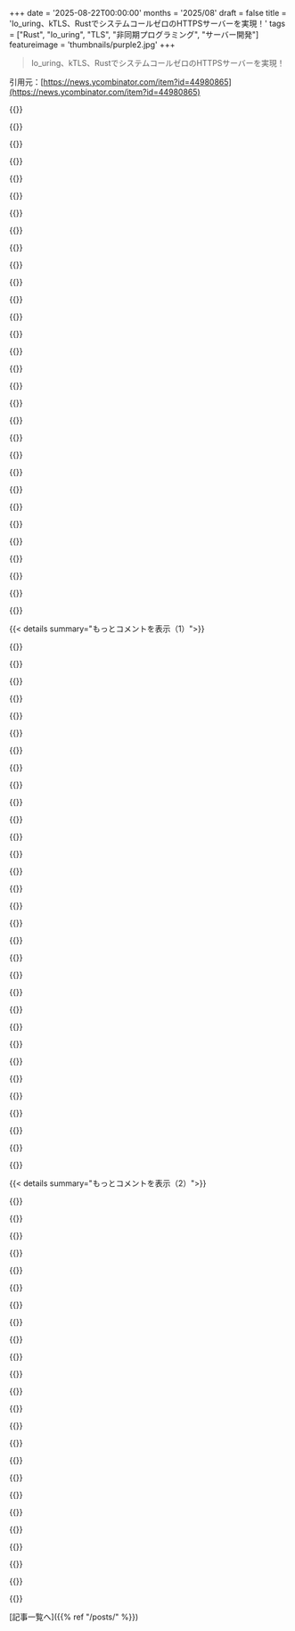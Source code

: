 +++
date = '2025-08-22T00:00:00'
months = '2025/08'
draft = false
title = 'Io_uring、kTLS、RustでシステムコールゼロのHTTPSサーバーを実現！'
tags = ["Rust", "Io_uring", "TLS", "非同期プログラミング", "サーバー開発"]
featureimage = 'thumbnails/purple2.jpg'
+++

> Io_uring、kTLS、RustでシステムコールゼロのHTTPSサーバーを実現！

引用元：[https://news.ycombinator.com/item?id=44980865](https://news.ycombinator.com/item?id=44980865)




{{<matomeQuote body="Rustで`io_uring`を使って安全な非同期ライブラリを作るのはかなり難しいみたいだね。特に、バイトのメモリ位置が解放されたり上書きされたりしない保証が問題で、`io-uring` crateもあまり助けにならない。コンパイル時も実行時もチェックがないみたい。TokioチームのAliceも言ってたけど、今のパフォーマンスで十分だから、この問題に取り組む関心は薄れてるってさ。詳しくはこの記事も見てね: https://boats.gitlab.io/blog/post/io-uring/" userName="Seattle3503" createdAt="2025/08/22 05:44:49" color="#ff33a1">}}




{{<matomeQuote body="Rustのasyncは、epollが主流だった時代に開発されたから、IOCPみたいなCompletion-based IOにうまく対応できてないのが根本的な問題だと思う。同期システムコールと違って、Futureがユーザーコードでポーリングされるモデルだと、Completion-based IOで所有権/借用モデルをちゃんと機能させるのは難しいんだ。グリーン・スレッドなら解決できたのに、Rust開発者は未証明のポーリングスタックレスモデルに賭けちゃった。その賭けが成功するか、今まさに試されてる途中って感じだね。" userName="newpavlov" createdAt="2025/08/22 10:32:32" color="#785bff">}}




{{<matomeQuote body="「状態機械をユーザーコードでポーリングしてもダメ」ってのは違うよ。RustのFutureはポーリングも完了もできるんだ。本当の問題は、Futureがエクゼキュータ間で移植しにくいことと、`io_uring`みたいにエクゼキュータと密接に結びつくことだよ。それに、async traitとかの機能が不安定だから、エクゼキュータに依存しない非同期コードを書くのが難しいんだ。Dockerコンテナで`io_uring`が無効になってるのも開発が停滞する理由だね。2016年の設計目標については、Aaron Turonのこの記事を見てみて: https://aturon.github.io/tech/2016/09/07/futures-design/" userName="duped" createdAt="2025/08/22 13:41:17" color="#ff5733">}}




{{<matomeQuote body="いや、`io_uring`の文脈での根本的な問題は、Futureがユーザーコードで管理されて、いつでもドロップされうる「キャンセル安全性」だよ。Futureがドロップされたのに、カーネルがそのバッファに書き込んだら大問題だろ？同期コンテキストじゃありえないことが、asyncでは起こりうる。だから`io_uring`を使うエクゼキュータでは、ポーリングモードとかリング所有バッファみたいな「ハック」が必要になるんだ。`async Drop`みたいな追加のハックで解決しようとしても、言語の一貫性をさらに損なうだけだと思うよ。" userName="newpavlov" createdAt="2025/08/22 13:57:38" color="#ff33a1">}}




{{<matomeQuote body="Rustの借用チェッカーがうまくサポートできない所有権モデルがあると思うんだ。僕はそれを「ホットポテト所有権」って呼んでるんだけど、バッファを誰かに一時的に渡して、最終的に返してもらうっていう考え方なんだ。これは非語彙的借用の問題に似てて、安全なRustで実装しようとすると、「バッファを返す」処理がめちゃくちゃ書くのが難しいってすぐ分かったよ。" userName="jcranmer" createdAt="2025/08/22 06:06:53" color="#ff5733">}}




{{<matomeQuote body="それはスタックフルコルーチンだろうが関係なく存在する問題だよ。スタックだってユーザーコードでいつでも解放されうるし、パニックしたらバッファはアンワインド時にドロップされることもあるんだ。`async Drop`はハックじゃなくて、この文脈でむしろ有用なものだと思うよ。それに簡単な解決策もあるんだ。Futureが提供するポインタを使わなければいいんだ！" userName="duped" createdAt="2025/08/22 14:02:03" color="">}}




{{<matomeQuote body="「Rust開発者がIOCPを知らなかった」っていうのは歴史の誤った語り方だよ。Rust開発者は決して特定のasyncモデルに熱心だったわけじゃない。Rustの精神に合うモデルを探していて、Completion-basedモデルではゼロコストの合成ができなかったんだ。Aaron Turonの2016年の記事（https://aturon.github.io/tech/2016/09/07/futures-design/）を見れば、彼らがどうして現在の「需要駆動型」のFutureにたどり着いたか分かるはずだよ。彼らはじっくり考えて、Rustの目標に最適な解決策を見つけたんだ。2016年に`io_uring`があったとしても、基本的な判断は変わらなかっただろうね。" userName="kibwen" createdAt="2025/08/22 12:13:36" color="#ff5733">}}




{{<matomeQuote body="この議論、本当に理解できないんだよね。バッファの所有権をI/Oサブシステムに渡して、システムがその所有権をasyncランタイムに転送するんだ。それで、完了がカーネルから届いたら、Futureがそのバッファを返してくれるっていうモデルなら、問題ないんじゃないの？僕は何を見落としてるんだろう？" userName="vlovich123" createdAt="2025/08/22 15:15:54" color="">}}




{{<matomeQuote body="いや、スタックフルコルーチンならそんな問題は起きないよ。ユーザーは（安全なコードで）スタックを勝手にドロップできないし、キャンセルは完全に協調的だからね。完了イベントを待ってる間にパニックなんて基本的にできないんだ。`async Drop`なんて、Rust asyncモデルが導入したたくさんの穴を塞ぐためだけの「ハックの山」だよ。ちゃんと設計されたシステムなら、クラシックな`Drop`でうまくいくはずだろ。「Futureが提供するポインタを使うな！」なんて、`let mut buf = [0u8; 16]; socket.read_all(&mut buf).await?;`みたいな普通のコード使うなって言ってるのと同じだろ？そんなバカげたこと言うなら、もう話すことないわ。" userName="newpavlov" createdAt="2025/08/22 14:15:40" color="#ff5733">}}




{{<matomeQuote body="Rustの`io_uring`抽象化は排他的に所有されるオブジェクトで実現できるんだ。ヒープ確保されたバッファをバッファプールに渡し、操作完了後に返してもらう形だね。`&mut`参照は排他的でコピー不可だから、そのスコープ内ならホットポテト方式も使えるよ。<br>でもRustの問題は、スレッドがいつでもアンワインド/終了してスタック上のバッファを無効にしちゃうことだ。`io_uring`はスレッドの寿命より長くバッファを使うことがあるからね。借用チェッカーはコードの動作しかチェックせず、実行時の挙動は変えられない。だから`io_uring`抽象化がスタック上のバッファを受け取らないようにはできるけど、スレッドのアンワインドを防いでスタックバッファを安全にする力はないんだ。" userName="pornel" createdAt="2025/08/22 09:17:02" color="#785bff">}}




{{<matomeQuote body="「検査した既存のすべてのFutures実装で見つかった」ってのは、他の言語からの間接的な影響について僕が言いたかったことそのままだね。当時のPollingがWindows以外の世界で最も重要なモデルだったのは明らかで、それに互換性を持たせる設計がすごく考慮されたんだ。Rustの`async`モデルは、その最も基本的なインターフェースでPollingの用語を文字通り使ってる！<br>「このアプローチは、Futureの合成のほぼすべてのポイントで割り当てを強制する」というのは、Futuresで非同期実行をモデル化する狭い世界でしか当てはまらないよ。Goでは「Futureの合成」に相当するもの（つまり、すべての関数呼び出し）ごとにヒープ割り当てが行われてるかい？いや、やってないよね。Stackfullモデルでは、タスクのためにスタック全体を割り当てて、Future合成の変なごまかしなしに、関数呼び出しを普通の関数呼び出しとしてモデル化するんだ。<br>うん、Stacklessモデルはメモリ効率が良くて、`join!`でのFutureスタック共有のような便利なトリックも使える。でも、Stackfullモデルは95%以上のユースケースで完全に効率的で、Borrow/Ownershipモデルとより相性が良いし、`.await`のノイズも発生しないし、ひどいエコシステム分裂（異なるExecutor間の分裂を含む）にも繋がらないし、`Pin`のような言語破壊的なハック（`noalias`例外を見てよ）も必要ない。そして、特定のコンパイラ改善（関数の最大スタック使用量境界の追跡や、2つの独立したスタックを持つ別の`async` ABIの導入）で、モデル間のメモリ効率の差を埋めることができると僕は信じてる。<br>「2016年に利用可能な`io_uring`が存在しても、根本的な計算は変わらなかっただろう」ってのは違うと思うな。僕の記憶が正しければ、`io_uring`の最初の実用的なバージョンは、Rustの`async`が安定化の途中にリリースされたんだ。もし`async`システムが今設計されていたら、全く異なるモデルになっていたと僕は本当に確信してるよ。Completion-basedモデルの重要性は、Saneな非同期ファイルIOだけでなく、SpectreやMeltdownのせいで、それ以来増すばかりだからね。" userName="newpavlov" createdAt="2025/08/22 12:34:32" color="#ff5c5c">}}




{{<matomeQuote body="「Stackfullモデルは」ってさ、利点があること自体は何も変えないよ。問題は、欠点があったから、いくら努力してもこのアプローチは採用されなかったってことだ。言語設計にはトレードオフが存在するし、アプローチはそれに応じて判断されたんだ。Goでうまくいくことが、ターゲットとするドメインが異なるRustでうまくいくとは限らないんだ。<br>「もし`async`システムが今設計されていたら、全く異なるモデルになっていたと僕は本当に確信してる」って言うけど、元の問題を解決しない限り、結果は同じだったはずだよ。当時のRust開発者たちは`io_uring`を十分に認識していたからね。" userName="kibwen" createdAt="2025/08/22 13:37:55" color="#ff5733">}}




{{<matomeQuote body="元の問題って具体的に何だったんだ？僕の記憶だと、C/C++の後継としてサイズの問題を気にしてたとか、組み込みシステムでの採用を失いたくなかったとか、そういうところに落ち着いたんだと思ってたんだけど。" userName="no_wizard" createdAt="2025/08/22 15:42:01" color="">}}




{{<matomeQuote body="僕が何か誤解してるのかな？なんで`Fn(_: T) -＞ T`じゃダメなんだ？" userName="stouset" createdAt="2025/08/22 06:11:36" color="">}}




{{<matomeQuote body="僕の宇宙では、`let`なんて存在しないだろうな…。変数を宣言する方法は3つだけなんだ。<br>1. `global my_global_var: GlobalType = …`<br>2. `heap my_heap_var: HeapType = …`<br>3. `stack my_stack_var: StackType = …`<br>グローバル型は相互排他を保証するためにグローバルトレイトを実装する必要がある（手を振る）。だから、割り当て場所を型自体に持たせることで、もう`boxing`の面倒な体操をする必要がなくなるんだ。" userName="alfiedotwtf" createdAt="2025/08/22 12:22:18" color="">}}




{{<matomeQuote body="「`let mut buf = [0u8; 16]; socket.read_all(&mut buf).await?;`は使うな」っていう意見が的外れだって言うのは、僕には的外れに思えないな。君がこれらの詳細を既に知ってるのは分かってるけど、あえて説明するね。もしCで`select/poll/epoll`を使ってソケットの非ブロック読み込みをするなら、どんな古いスタックバッファでもバイトを受け取るのに使えるよ。だってそれらは、ポインターに「今すぐか、さもなければ」書き込むレディネスAPIだからね。でも`IOCP/io_uring`を使うなら、IOループ全体より長生きしないスタックバッファを使わないように注意しなきゃいけないんだ。だってそれらは、ポインターに「後で」書き込む完了APIだからね。これは単に借用チェッカーがコードを分析するのに十分スマートかどうかの問題じゃないんだ。これらは、これら2つの異なる設定で正しいコードがする必要があることの、真の違いなんだ。だから、もし`async Rust`が`IOCP/io_uring`の読み込みにヒープ確保された（または他の方法で長寿命な）バッファを使うことを強制するなら、それは`async`モデルの失敗なの？それともシステムプログラミングの性質なの？" userName="oconnor663" createdAt="2025/08/22 15:14:40" color="#785bff">}}




{{<matomeQuote body="`async`システムの目標は、ユーザーが同期的に見えるコードを、すべての関連する利点と共に非同期で実行できるようにすることだよ。ユーザーにこんなことを「強制」するのは、この目標達成の明確な失敗を示している。さらに、ミュータブルな借用を渡す代わりに、このように所有権を渡すのは、ゼロコスト原則に反すると言えるだろうね。" userName="newpavlov" createdAt="2025/08/22 15:22:08" color="#ff5c5c">}}




{{<matomeQuote body="これは100%、`async`モデルの失敗だよ。ものすごく寛大に言っても、完了ベースAPIとは相性の悪い、リーキーなモデルと呼べるだろうね。" userName="newpavlov" createdAt="2025/08/22 15:38:47" color="#ff5c5c">}}




{{<matomeQuote body="スタックバッファで受け取ることがリーキーモデルであり、君はこのモデルを維持しろって主張してるんだね。それがリーキーなのは、メモリコピーがとてつもなくコストがかかるからだよ。でもそれが90年代のBSDソケットAPIの動作で、メモリコピーをするなら`async`でもできることさ。`io_uring`はパフォーマンスのための現代的なAPIで、だからRustライブラリは内部でのメモリコピーを避けようとするんだ。`io_uring`でスタックバッファへのコピーをサポートするのは、同期コードでも非常に難しいよ。これは`async`の失敗じゃなくて、全く異なるプログラミングパラダイムなんだ。<br>他の人が言ってたように、本当に欲しいのは`io_uring`にページ自体を割り当ててもらうことなんだ。そうすれば、読み込みのために、ハードウェアによって直接書き込まれ、カーネルや他のソフトウェア層によるコピーなしでユーザー空間プロセスにマップされる、カーネルによって割り当てられたページが提供されるんだから。" userName="vlovich123" createdAt="2025/08/22 18:26:35" color="#ff33a1">}}




{{<matomeQuote body="RustはC++と競合するシステム言語なのに、AsyncやGreen threadsが合わないって意見があるのは分かる。Green threadsを使うならGCも付けて、Goみたいに完全なランタイムを用意すれば？って感じだよね。" userName="const_cast" createdAt="2025/08/22 16:00:10" color="">}}




{{<matomeQuote body="ゼロコピーの議論には納得いかないな。バッファを渡して受け取るだけで、コピーは発生しないはずだよ。Asyncが同期コードに見えるべきって考えもよく分からないし、同期はもう古いパラダイムでしょ。カーネルが直接データ書き込んでくれるのか、TLB更新のコストはどうかとか、いろいろ疑問だよ。" userName="vlovich123" createdAt="2025/08/22 15:33:34" color="#ff5c5c">}}




{{<matomeQuote body="TokioチームのAliceがio_uringの困難さに興味が薄いって言ったらしいけど、ファイルIOには関心あると思うよ。ファイルIOは`spawn_blocking`で実装済みだし、io_uringへの移行はそんなに難しくないはず。でも、`tokio::net`の既存APIはbufferベースのio_uring APIはサポートしないだろうね。" userName="aliceryhl" createdAt="2025/08/22 12:40:05" color="#45d325">}}




{{<matomeQuote body="io_uringはニッチじゃないアプリケーションで90％くらい役立つと思う。本来は、色々問題があった非同期ファイルIOを解決するためだったんだ。VFSキャッシュで大量ファイルの`stat`が50倍速くなったこともあるよ。ネットワークは`sendmmsg`/`recvmmsg`とsegmentation offloadで十分速くなる。" userName="johncolanduoni" createdAt="2025/08/22 12:53:37" color="#45d325">}}




{{<matomeQuote body="それって、`Fn(_: &mut T)` と何が違うの？" userName="IshKebab" createdAt="2025/08/22 09:49:57" color="">}}




{{<matomeQuote body="Rustってそういうものじゃない？`let`は常にスタックに確保されるし、ヒープに確保したければ`Box`が必要だよね。`let foo = Box::new(MyFoo::default ())`って書いたら、`Box`はスタックに作られて、`MyFoo`はヒープに作られる。`MyFooStack`と`MyFooHeap`を分けて定義する意味があるのかな？" userName="IX-103" createdAt="2025/08/22 13:51:12" color="">}}




{{<matomeQuote body="io_uringの安全なインターフェースを構築するなら、リングがバッファを所有する形にするべきだと思う。バッファが必要な時はリングに要求して、書き込みを始める時にリングにバッファを返せばいいんじゃないかな。" userName="JoshTriplett" createdAt="2025/08/22 05:48:11" color="#ff5733">}}




{{<matomeQuote body="TCPストリームのシステムコールオーバーヘッドは大きな問題じゃないし、`sendfile()`も使えるね。UDPは別物で、10Gbpsを超えると超複雑になる。QUICも帯域が太いとスケールに苦戦するよ。`sendmmsg`/`recvmmsg` + UDP GRO/GSOで30Gbpsくらいはいけるけど、それ以上は本当に大変。AF_XDPを使ってカーネルのネットワーキングスタックをバイパスし、20GbpsのUDP VPNを実装したことがあるよ。<br>参照: https://arxiv.org/abs/2310.09423, https://microsoft.github.io/msquic/, https://github.com/apoxy-dev/icx/blob/main/tunnel/tunnel.go<br>もし面白いネットワークプロジェクトがあれば、お気軽にご連絡ください！" userName="dpeckett" createdAt="2025/08/22 14:31:32" color="#ff33a1">}}




{{<matomeQuote body="すでに存在するバッファにミュータブルな参照を渡すのと比べて、所有バッファを管理するには避けられないオーバーヘッドがあるよ。もし`io::Read`のAPIが`fn read(&mut self, buf: Vec＜u8＞) -＞ io::Result＜Vec＜u8＞＞`みたいだったらって想像してみて。Rust asyncの目標は同期プログラミングとのパリティだと何度も宣言されてるよ。同期的な抽象化は実用的だし、漏れが少ないほど良いんだ。<br>参照: https://github.com/rust-lang/rust-project-goals/issues/105" userName="newpavlov" createdAt="2025/08/22 15:49:10" color="#ff33a1">}}




{{<matomeQuote body="Rustのasyncにはすごく不満だよ。素晴らしい言語なのにasyncは品質を下げてる。自分で作ってみたけど、言語やコンパイラを変えられないから限界があるんだ。今後は `std` のカスタム・グリーンスレッドフォークを考えてるよ。プロプライエタリだからオープンソースにはできないけどね" userName="newpavlov" createdAt="2025/08/22 14:28:18" color="#38d3d3">}}




{{<matomeQuote body="この記事はすごく良いね、素晴らしい仕事だ。パフォーマンステストが楽しみだよ。<br>記事を読んで、昔CGI-binでデータベース／バックエンドをセットアップしようとしてた頃の知識と繋がったよ。当時はリクエストごとに新しいプロセスが立ち上がってたんだね。`sendfile`もコンカレンシーにすごく役立ったのを覚えてるよ。<br>Netflixの40ms短縮やGTA 5のロード時間70％削減の事例を見ると、まだ改善できることがたくさんあると感じるね。<br>https://en.wikipedia.org/wiki/Common_Gateway_Interface<br>https://netflixtechblog.com/life-of-a-netflix-partner-engine...<br>https://nee.lv/2021/02/28/How-I-cut-GTA-Online-loading-times..." userName="bmcahren" createdAt="2025/08/22 05:35:37" color="#ff33a1">}}




{{< details summary="もっとコメントを表示（1）">}}

{{<matomeQuote body="CGIだけじゃなく、CERNやApacheの時代はHTTPセッションごとにサーバー全体をフォークしてたんだって！Apacheはだんだん良くなったけど、APIのせいで移行が大変で、記事にあるようなイベント駆動I/Oを最初から使ってるnginxみたいなウェブサーバーが人気になったんだよ" userName="kev009" createdAt="2025/08/22 05:56:41" color="#ff5733">}}




{{<matomeQuote body="HTTPセッションごとにサーバーをフォークするやり方も、アプリケーションワーカーにとっては問題ないよ。`*nix` システムでは `fork()` はすごく速いし、カーネルはCOWを使ってメモリを効率的に扱うからね。`nginx`みたいなモデルは生ファイルの提供には良いけど、ビジネスロジックが重い場合は`fork`も有効な手法なんだ" userName="avar" createdAt="2025/08/22 08:17:08" color="#785bff">}}




{{<matomeQuote body="`exec`を呼ばない`fork`はまだひどいアイデアだよ（シェルみたいな例外はあるけど）。`fork`はすごく危険な操作で、コードもライブラリも慎重じゃないとロックやファイルを子プロセスと簡単に共有しちゃう。例えば`malloc`のデッドロックも起きやすいし、パフォーマンスも使い方次第なんだ" userName="tsimionescu" createdAt="2025/08/22 09:07:54" color="#ff5c5c">}}




{{<matomeQuote body="`fork()`はそこまで悪くないと思うよ。GoやJavaみたいにスレッドフレンドリーな言語だとリスキーだけど、PythonやRubyみたいにスレッドアンフレンドリーな言語だとリスクは低いんだ。リスクがゼロになるわけじゃないけどね。ロックやファイルディスクリプタ、`CoW/GC`のことは考慮が必要だけど、`Java`よりは扱いやすい。`Rust/C/C++`は微妙で、コードベース次第で`fork`の実現可能性が変わるから、難しい判断と知識が必要になるよ" userName="zbentley" createdAt="2025/08/23 15:02:51" color="#ff5c5c">}}




{{<matomeQuote body="サーバーの前に`nginx`みたいなものがあれば大丈夫だよ。じゃないと、33.6kモデムからでも`slowloris`攻撃でサイトが落ちる可能性があるからね" userName="josephg" createdAt="2025/08/22 09:08:20" color="">}}




{{<matomeQuote body="`Unix API`は昔、`fork()`がすごく安価だと考えてたから、スレッドは二級市民扱いだったんだ。`PDP-11`時代はそれで良かったけど、アドレス空間が大きくなるにつれてページテーブルのコピーがめっちゃ高くなって、みんなマルチスレッドに移行したんだ。<br>`VMS`（と`Windows NT`）は最初からプロセスをリソースコンテナ、スレッドを実行単位、`IO`を`async`にしてたのは正解だったけど、プロプライエタリなのがね" userName="tliltocatl" createdAt="2025/08/22 14:20:07" color="#45d325">}}




{{<matomeQuote body="何万ものプロセスや1:1スレッドの起床を扱うのは、スケジューラのベンチマークとしてかなり大胆だね。過去を振り返ると公平性の問題もあるし。多数のノードで高速`I/O`完了イベントを処理するには、レイテンシの粒度が合ってなくて、根本的に考え直さないとダメだよ。<br>イベント駆動`I/O`は`I/D`キャッシュにうまく機能するし、記事みたいにアフィニティや割り当てをちゃんとやれば、カーネル内で`RSS/consistent hashing`みたいな自然なアライメントもできるんだ" userName="kev009" createdAt="2025/08/23 07:02:25" color="#38d3d3">}}




{{<matomeQuote body="Apache HTTPD 1.3以降、リクエストごとにforkするんじゃなくて、事前にfork済みのワーカプロセスプールを使ってるんだ。各プロセスは一つの接続を順次処理して、負荷に応じて増減できる。Apache httpd 2.xの”prefork” mpmでも同じモデルが可能だよ。" userName="jabl" createdAt="2025/08/22 11:07:58" color="#ff33a1">}}




{{<matomeQuote body="俺のコメント、forkがいつ起こったかなんて言ってないだろ？だからそれは揚げ足取りじゃないよ :)" userName="kev009" createdAt="2025/08/22 21:04:27" color="">}}




{{<matomeQuote body="sendfileで効率が上がるって言われても、なんか信じられないな。せいぜいちょっと良くなる程度でしょ？90年代後半でもそんな感じだったし。" userName="commandersaki" createdAt="2025/08/22 20:20:15" color="">}}




{{<matomeQuote body="『せいぜい微々たるもの』ってのはワークロード次第だよ。通常、read()→write()だとディスクからNICまで4段階のコピーがあるけど、sendfile()ならユーザー空間でのコピーがなくなって2段階で済むんだ。これでメモリーコピーと関連オーバーヘッドを減らせる。CDNみたいな高QPSの静的ファイル配信だと、CPU使用率が2桁減ったり、スループットが最大2倍になったりするほど効果あるぜ。" userName="lossolo" createdAt="2025/08/22 21:11:02" color="#45d325">}}




{{<matomeQuote body="sendfileの最適化は理解してるけど、本当に役立つか懐疑的だよ。カーネルの往復時間が支配的な病的なケースじゃないと効果なさそう。Caddyでもsendfileオンオフしても違いなかったし。だから、kTLSの議論にも懐疑的だね。カーネルに暗号化をオフロードするメリットって何？haproxyの作者もパフォーマンス向上はわずかだって言ってたけど、straceでプレーンテキストが見えるのは良い点って。URL: https://blog.tjll.net/reverse-proxy-hot-dog-eating-contest-c..." userName="commandersaki" createdAt="2025/08/23 00:02:25" color="#785bff">}}




{{<matomeQuote body="それじゃあ現代のシステムのメモリーと保護モデルを理解してないね。sendfileはユーザー空間のファイルサーバーを制御プレーンにして、データプレーンをデータの場所に移動させ、アドレス空間間のコピーをなくすんだ。これをI/O完了と合わせて非同期にすれば、完了イベント間でデータがポンピングされるようになる。著者がリンクしてるNetflixの動画を見てみて。DPDKみたいに全部ユーザー空間に持ってくるやり方もあるけど、コンセプトは同じだよ。" userName="kev009" createdAt="2025/08/22 21:11:26" color="#38d3d3">}}




{{<matomeQuote body="良い記事だった！著者がベンチマークよりもまずコードをクリーンアップしたいって考えてるのが、すごく新鮮で感動したよ。<br>ベンチマークだけを追求するプロジェクトが多い中で、こういう考え方をする人がいるって素晴らしいね。著者を尊敬するよ。kTLSやIo_uringがこんな風に使えるなんて知らなかったから、すごく勉強になった、ありがとう。" userName="Imustaskforhelp" createdAt="2025/08/22 07:20:09" color="">}}




{{<matomeQuote body="残念だけど、io_uringはCloudRun、GKE、EKSみたいなクラウドワークロードオーケストレーターやローカルのDockerでも、ほとんどがデフォルトで無効になってるんだ。<br>早く使えるようになってほしいけど、それまではニッチな技術のままだろうね。" userName="alde" createdAt="2025/08/22 14:30:29" color="#45d325">}}




{{<matomeQuote body="gvisorみたいなサンドボックスはシステムコールベースだからね。io_uringを使うとコードがsyscalllessになっちゃうんだよ。" userName="arianvanp" createdAt="2025/08/22 22:14:10" color="">}}




{{<matomeQuote body="セキュリティ上の懸念があるよ。Hacker Newsのこの記事も見てみて。https://news.ycombinator.com/item?id=44632240 cgroupsの会計処理に関するエッジケースもあって、一部の隔離やスロットリング機能が完全に機能しない場合があるみたいだね。" userName="alpb" createdAt="2025/08/23 21:05:50" color="#ff33a1">}}




{{<matomeQuote body="めっちゃクールじゃん！ずっと同じようなこと考えてたから、誰かが実現してくれて嬉しいよ。GG！BPF周りのコードもRustでAya[1]を使って書くのがオススメだよ。[1] - https://github.com/aya-rs/aya" userName="sandeep-nambiar" createdAt="2025/08/22 05:10:49" color="#45d325">}}




{{<matomeQuote body="kTLSの現状ってどうなの？以前、Ciliumの開発者に聞いたら、Thomas Grafが盛り上がってたけど、多くのディストリビューションでカーネルサポートが不足してるから、デフォルトで有効にする準備ができてないって言ってたよ。" userName="phrotoma" createdAt="2025/08/22 10:07:56" color="#ff33a1">}}




{{<matomeQuote body="残念だね。有効にするのはどれくらい大変なの？カスタムカーネルが必要なの、それとも実行時にできる？FreeBSDだと、バージョン13からカーネルとOpenSSLに入ってて、`sysctl kern.ipc.tls.enable=1`で実行時に有効にできるよ。次のFreeBSD-15ではデフォルトで有効になるんだ。Netflixでは、10年近く全てのTLS暗号化ストリーミングをkTLSで動かしてるよ。" userName="drewg123" createdAt="2025/08/22 13:22:28" color="#ff33a1">}}




{{<matomeQuote body="ベンチマーク結果が本当に見たいね。4日前に試して標準のepoll実装を組んでみたけど、uringを使ってもNginxには勝てなかったよ。でも、傲慢な一夜漬けじゃ簡単じゃないから、君が素晴らしい数値を出せることを願ってる。僕のは残念な結果だったけど、君のほとんどのロジックは実装してない、ただ「バッチ」呼び出しを試しただけだからね。幸運と楽しさを祈ってるよ。" userName="6r17" createdAt="2025/08/22 05:36:24" color="#ff5c5c">}}




{{<matomeQuote body="で、async Rustの現状だけど、理解すべきはFutures、Pin、Waker、asyncランタイム、Send/Syncバウンド、asyncトレイトオブジェクト、などだね。C++20ならコルーチン。Goならゴルーチン。Java21+ならバーチャルスレッドがあるよ。" userName="npalli" createdAt="2025/08/22 13:51:10" color="">}}




{{<matomeQuote body="C++のコルーチンは、Pinが解決してる問題を避けるためにヒープアロケーションを使ってることに注意ね。これはC++が通常目指す「ゼロオーバーヘッド原則」から大きく外れてる部分だよ。asyncトレイトの長い開発期間も、RustがFuturesをヒープアロケーションしないことと関係してるんだ。パフォーマンスと移植性 vs 複雑さのトレードオフが、特定のプロジェクトで価値があるかは、もちろん別の問題だね。" userName="oconnor663" createdAt="2025/08/22 15:40:16" color="#ff5c5c">}}




{{<matomeQuote body="C++のコルーチンは、コンパイル時にアロケーションサイズが十分に早く解決できないから、実行時にアロケーションが必要だよ。でも、ヒープからアロケーションされる必要はない（カスタムアロケータは楽しくないけど、可能だよ）。いずれにしても、それは本質的にスタックフレームだから、ゼロオーバーヘッドの失敗じゃない。スタックフレームはどこかに必要だからね。" userName="mpyne" createdAt="2025/08/22 21:22:40" color="#38d3d3">}}




{{<matomeQuote body="Clangでは、コンパイラが十分な情報を見つけられる場合、コルーチンでのアロケーションを省略するために多くの作業が行われてきたんだ。" userName="nly" createdAt="2025/08/22 18:04:50" color="#45d325">}}




{{<matomeQuote body="Send/Sync境界モデルが他の全言語でもまだ重要って事実、つまりSend/Syncがないってことは、微妙に間違ったコードを書きやすくなるってことなんだよね。" userName="K0nserv" createdAt="2025/08/22 15:59:30" color="#ff33a1">}}




{{<matomeQuote body="新しいTypeScriptコンパイラはGoで書かれているんだけど、この前並行変更のせいでクラッシュしたんだ。Javaでもコレクションで並行変更のランタイムチェックがあるしね。" userName="koakuma-chan" createdAt="2025/08/22 17:25:19" color="">}}




{{<matomeQuote body="「そこそこ良い」高レベルのRustコードを書くことに満足して、他の人が作ったミドルレベルのプリミティブを使う分には、Rustの多くを理解する必要はないんだ。そうすれば、たぶん他の言語より性能は上だよ。" userName="hobofan" createdAt="2025/08/22 19:09:35" color="#ff5c5c">}}




{{<matomeQuote body="Rustは理解を強制するから、コンパイル通らないよね。欠点もある。Goのgoroutineはasyncじゃないし、channelsを理解しないとgoroutineも無理。Goは理解を強制しないけど、「安いスレッド」はasyncと違う。tarwebは単一スレッドでio_uring使ってる。スタックの必要性とか、安いスレッドにも利点と欠点があるよね。" userName="thomashabets2" createdAt="2025/08/22 13:59:14" color="#ff5733">}}




{{<matomeQuote body="え、goroutineはasyncだよ。提供される抽象化は同期APIだけど、それは非同期ランタイムを使って実現されているからね。" userName="ori_b" createdAt="2025/08/22 14:36:22" color="#ff33a1">}}

{{</details>}}




{{< details summary="もっとコメントを表示（2）">}}

{{<matomeQuote body="その定義だと、pthreadもasyncになっちゃうよ。全部asyncなら、asyncって言葉の意味がなくなる。asyncは、実装じゃなくて表面的な構文とエルゴノミクスに関するものだよ。" userName="gpderetta" createdAt="2025/08/22 22:54:08" color="#785bff">}}




{{<matomeQuote body="いや、asyncは協調的並行性やI/O多重化を指すことが多いよ。pthreadは違う。goroutineはプレエンプティブだけど、GoランタイムがI/Oを多重化するから特殊だね。計算はpthread、I/OはNodeJSみたいな感じで、両方の側面がある。GPの「async runtime」が何指してるかによるけど。" userName="zbentley" createdAt="2025/08/23 15:11:12" color="#ff33a1">}}




{{<matomeQuote body="カーネルがスレッドをスワップする時ってまさにそれだよね。I/Oでブロックすると、スレッドを自発的に一時停止して、別のスレッドと並行I/Oしてるんだ。Asyncとスレッドって、みんなが思ってるよりずっと近いよ。OSは主にasync操作間のスワップ用キューで、ネットワークやディスクI/Oみたいなサービスを集めたものなんだ。" userName="ori_b" createdAt="2025/08/23 16:02:51" color="#45d325">}}




{{<matomeQuote body="うん、実際、ワークを同期的に扱えない抽象化は根本的に破綻してるって主張したいね。この記事を見てよ: https://journal.stuffwithstuff.com/2015/02/01/what-color-is-..." userName="smw" createdAt="2025/08/22 17:36:15" color="#ff5733">}}




{{<matomeQuote body="親コメントが「async」って言ってたけど、Rustで`async`キーワードやランタイムなしでもできるから、その使い方は間違ってるどころか、「間違いですらない」って感じだね。<br>「async」って言葉の定義が複数あるから、文脈を理解したいんだけど、親コメントは色々なものを挙げてて、よくわからないよ。" userName="thomashabets2" createdAt="2025/08/22 15:20:49" color="#ff33a1">}}




{{<matomeQuote body="素晴らしい記事だったよ。次はDPDKみたいなフルカーネルバイパスの動きも見てみたいな。" userName="ValtteriL" createdAt="2025/08/22 05:40:47" color="">}}




{{<matomeQuote body="LUNAがもう同じことやってるの知ってた？<br>このUSENIXの論文をチェックしてみてよ。<br>https://www.usenix.org/system/files/atc23-zhu-lingjun.pdf" userName="spaintech" createdAt="2025/08/22 07:09:32" color="#45d325">}}




{{<matomeQuote body="今までepoll以降の技術と比べてきたけど、どれも劣ってたんだよね。だから、バグだらけの自分の基盤を再実装する価値はないかな。<br>でも、JavaのNIO（epoll）と新しいVirtual Threads IO（ピンニングなし）は比較してみるつもりだよ。<br>http://github.com/tinspin/rupy" userName="bullen" createdAt="2025/08/22 10:19:37" color="">}}




{{<matomeQuote body="io_uringとネットワークに関して調べてるなら、このGitHubのwikiページが役立つかもね。<br>https://github.com/axboe/liburing/wiki/io_uring-and-networki...<br>io_uringにはnapiサポートもあるんだけど、これは割り込みベースのIOじゃなくてソケットでポーリングIOを使うみたいだよ。liburingのGitHubに例があるから見てみて。" userName="ozgrakkurt" createdAt="2025/08/22 14:22:11" color="#ff5c5c">}}




{{<matomeQuote body="タイムスライスを扱うシステムで、なんでみんな1コア1スレッドが正しいって思い込むんだろう？<br>俺の経験だと、スレッドをコアに「オーバーサブスクライブ」（コア数よりスレッドを多く割り当てることね）した方が、実際の時間でメリットがあったよ。<br>プリエンプティブスケジューリングがないなら1コア1スレッドでもうまくいくと思うけど、それってUnixの話じゃないしね。" userName="butterisgood" createdAt="2025/08/22 15:00:57" color="#45d325">}}




{{<matomeQuote body="コアを隔離して、そこにシングルスレッドをピン留めするのが、低レイテンシーと高スループットを得る一番の方法だよ。効率は犠牲になるけどね。<br>Linuxでうまくいくし、トレーディングシステムではよく使われるアプローチだね。ほとんどのコアはスピンして何もしてないから、実際の作業効率は悪いけど、必要な時にレイテンシーとスループットは最高だよ。" userName="gorset" createdAt="2025/08/22 15:14:14" color="#ff33a1">}}




{{<matomeQuote body="1コア1スレッドってアドバイスをする人たちには、もっと「理由を説明して」とか「実際にどうなるか見せて」ほしいっていつも思うんだよね。<br>だって、全てに当てはまる良いアドバイスじゃないでしょ。" userName="butterisgood" createdAt="2025/08/22 16:25:38" color="">}}




{{<matomeQuote body="Scyllaと、その基盤フレームワークのSeastarをチェックしてみてよ。彼らはちゃんと理由を説明して、作業も示してるから。" userName="lossolo" createdAt="2025/08/22 17:22:26" color="#ff5733">}}




{{<matomeQuote body="確かに、1コア1スレッドってアドバイスは全てに良いわけじゃないんだよね。<br>でも、IO待ちが多いとか、CPU作業が多いといったCPU/IOの両極端なワークロードだと、すごく有利になるよ。L1キャッシュの利用率も高くなるし、コンテキストスイッチもないし、スレッド間の同期処理もいらないからね。<br>IOとCPU作業が混ざったワークロードだと、もっと難しくなるけど、それでもうまくいく可能性はあるよ。" userName="thinkharderdev" createdAt="2025/08/22 20:20:24" color="#785bff">}}




{{<matomeQuote body="スレッドごとのコア（TPC）アーキテクチャでよくある間違いは、便利な部分だけを選ぼうとすることだよ。実際は「全か無か」に近くて、中途半端なTPC実装はむしろやらない方がマシな場合もあるんだ。でも、正しくやればTPCはほぼ全ての状況で効率的だよ。多くの開発者は、コア間の負荷を適切にバランスさせたり処理したりする方法みたいなTPCの設計手法に不慣れなんだよね。" userName="jandrewrogers" createdAt="2025/08/22 16:38:54" color="#ff5733">}}




{{<matomeQuote body="CPUバウンドでI/Oバウンドじゃないなら、コアごとに1スレッドっていうのが理想だね。この記事のウェブサーバーは非同期でイベントベースだから、I/O待ちやシステムコールはほぼないみたい。これは「コアあたり1スレッド」のワークロードの理想形に近いと思うけど、「これは現実世界ではほとんど起こらないから、実際のユースケースをテストせずにアプリを安易にnprocスレッドに制限しちゃダメだぞ」っていう極端な注意書きは必要だね。" userName="danudey" createdAt="2025/08/22 18:44:35" color="#785bff">}}




{{<matomeQuote body="でもさ、CPUってタイムスライスで割り当てられるじゃん？だったら、「コアあたり1スレッド以上」って「もっとCPU使える」ってことと一緒じゃないの？（俺が言いたいのは、そうなる時もあるってことだけどね…）" userName="butterisgood" createdAt="2025/08/22 21:46:34" color="">}}




{{<matomeQuote body="Ron Minnichによる9frontへの「Nix」（みんなが知ってるNixOSとは違うよ）のポートがあるんだ。これの主目的は、カーネルが「アプリケーションコア」に割り当てるべきCPUを、プリエンプトしたり切り替えたりするのを禁止することなんだ。この仕組みにio_uringを組み合わせたら、とんでもなく素晴らしいことになるだろうね。" userName="butterisgood" createdAt="2025/08/22 21:55:58" color="#ff33a1">}}




{{<matomeQuote body="io_uringの場合、カーネル側がワーカースレッドのプールを使ってるから、ユーザー側はコアごとに1スレッドっていうのが良い目安になるかもね。" userName="wahern" createdAt="2025/08/22 19:10:29" color="#38d3d3">}}




{{<matomeQuote body="これって、システムコールを登録しないから、優れたデータ抜き出し（exfil）のインプラントとして使えるんじゃないかな？" userName="j-krieger" createdAt="2025/08/22 13:01:34" color="#ff33a1">}}




{{<matomeQuote body="まさにそうだね、だから主要なクラウドプロバイダは今、多くの計算環境でio_uringを無効にしてるんだよ。" userName="zbentley" createdAt="2025/08/23 15:14:57" color="#ff33a1">}}




{{<matomeQuote body="すごいね！kTLSの追加は間違いなく改善だよ。俺も数年前に、リクエストあたりのシステムコールが完全にゼロのサーバーを作ったんだ（https://wjwh.eu/posts/2021-10-01-no-syscall-server-iouring.h... でブログにも書いたけど）。でも、記事にもあるように、絶えずビジーループするっていう大きなコストがあったんだ。io_uringはすごくクールな技術だし、ここ数年で驚くほど進化してるよね。" userName="WJW" createdAt="2025/08/22 20:11:34" color="#38d3d3">}}




{{<matomeQuote body="straceの代わりに、何が起こっているかを知りたいなら、何を使えばいいの？" userName="boredatoms" createdAt="2025/08/22 05:15:41" color="">}}

{{</details>}}



[記事一覧へ]({{% ref "/posts/" %}})
